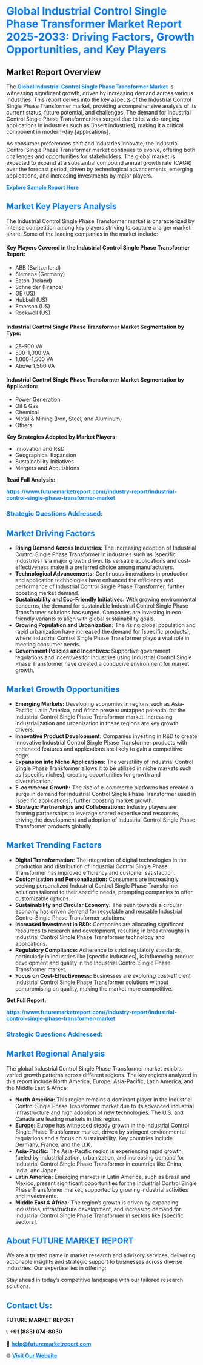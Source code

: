 <h1 style="color: #007BFF;">Global Industrial Control Single Phase Transformer Market Report 2025-2033: Driving Factors, Growth Opportunities, and Key Players</h1>

<section id="overview">
<h2>Market Report Overview</h2>
<p>The <a href="https://www.futuremarketreport.com//industry-report/industrial-control-single-phase-transformer-market" style="color: #007BFF; text-decoration: none;"><strong>Global Industrial Control Single Phase Transformer Market</strong></a> is witnessing significant growth, driven by increasing demand across various industries. This report delves into the key aspects of the Industrial Control Single Phase Transformer market, providing a comprehensive analysis of its current status, future potential, and challenges. The demand for Industrial Control Single Phase Transformer has surged due to its wide-ranging applications in industries such as [insert industries], making it a critical component in modern-day [applications].</p>
<p>As consumer preferences shift and industries innovate, the Industrial Control Single Phase Transformer market continues to evolve, offering both challenges and opportunities for stakeholders. The global market is expected to expand at a substantial compound annual growth rate (CAGR) over the forecast period, driven by technological advancements, emerging applications, and increasing investments by major players.</p>
</section>

<section id="overview">
<p><a href="https://www.futuremarketreport.com//request-sample/reportId=54059" style="color: #007BFF; text-decoration: none;"><strong>Explore Sample Report Here</strong></a></p>
</section>

<section id="key-players">
<h2 style="color: #007BFF;">Market Key Players Analysis</h2>
<p>The Industrial Control Single Phase Transformer market is characterized by intense competition among key players striving to capture a larger market share. Some of the leading companies in the market include:</p>
<h4>Key Players Covered in the Industrial Control Single Phase Transformer Report:</h4>
<ul><li>ABB (Switzerland)</li><li>Siemens (Germany)</li><li>Eaton (Ireland)</li><li>Schneider (France)</li><li>GE (US)</li><li>Hubbell (US)</li><li>Emerson (US)</li><li>Rockwell (US)</li></ul>
<h4>Industrial Control Single Phase Transformer Market Segmentation by Type:</h4>
<ul><li>25-500 VA</li><li>500-1,000 VA</li><li>1,000-1,500 VA</li><li>Above 1,500 VA</li></ul>

<h4>Industrial Control Single Phase Transformer Market Segmentation by Application:</h4>
<ul><li>Power Generation</li><li>Oil &amp; Gas</li><li>Chemical</li><li>Metal &amp; Mining (Iron, Steel, and Aluminum)</li><li>Others</li></ul>
<p><strong>Key Strategies Adopted by Market Players:</strong></p>
<ul>
<li>Innovation and R&D</li>
<li>Geographical Expansion</li>
<li>Sustainability Initiatives</li>
<li>Mergers and Acquisitions</li>
</ul>
</section>

<section>
<p><strong>Read Full Analysis: </strong></p><a href="https://www.futuremarketreport.com//industry-report/industrial-control-single-phase-transformer-market" style="color: #007BFF; text-decoration: none;"><strong>https://www.futuremarketreport.com//industry-report/industrial-control-single-phase-transformer-market</strong></a>
<h3 style="color: #007BFF;">Strategic Questions Addressed:</h3>
</section>

<section id="driving-factors">
<h2 style="color: #007BFF;">Market Driving Factors</h2>
<ul>
<li><strong>Rising Demand Across Industries:</strong> The increasing adoption of Industrial Control Single Phase Transformer in industries such as [specific industries] is a major growth driver. Its versatile applications and cost-effectiveness make it a preferred choice among manufacturers.</li>
<li><strong>Technological Advancements:</strong> Continuous innovations in production and application technologies have enhanced the efficiency and performance of Industrial Control Single Phase Transformer, further boosting market demand.</li>
<li><strong>Sustainability and Eco-Friendly Initiatives:</strong> With growing environmental concerns, the demand for sustainable Industrial Control Single Phase Transformer solutions has surged. Companies are investing in eco-friendly variants to align with global sustainability goals.</li>
<li><strong>Growing Population and Urbanization:</strong> The rising global population and rapid urbanization have increased the demand for [specific products], where Industrial Control Single Phase Transformer plays a vital role in meeting consumer needs.</li>
<li><strong>Government Policies and Incentives:</strong> Supportive government regulations and incentives for industries using Industrial Control Single Phase Transformer have created a conducive environment for market growth.</li>
</ul>
</section>

<section id="growth-opportunities">
<h2 style="color: #007BFF;">Market Growth Opportunities</h2>
<ul>
<li><strong>Emerging Markets:</strong> Developing economies in regions such as Asia-Pacific, Latin America, and Africa present untapped potential for the Industrial Control Single Phase Transformer market. Increasing industrialization and urbanization in these regions are key growth drivers.</li>
<li><strong>Innovative Product Development:</strong> Companies investing in R&D to create innovative Industrial Control Single Phase Transformer products with enhanced features and applications are likely to gain a competitive edge.</li>
<li><strong>Expansion into Niche Applications:</strong> The versatility of Industrial Control Single Phase Transformer allows it to be utilized in niche markets such as [specific niches], creating opportunities for growth and diversification.</li>
<li><strong>E-commerce Growth:</strong> The rise of e-commerce platforms has created a surge in demand for Industrial Control Single Phase Transformer used in [specific applications], further boosting market growth.</li>
<li><strong>Strategic Partnerships and Collaborations:</strong> Industry players are forming partnerships to leverage shared expertise and resources, driving the development and adoption of Industrial Control Single Phase Transformer products globally.</li>
</ul>
</section>

<section id="trending-factors">
<h2 style="color: #007BFF;">Market Trending Factors</h2>
<ul>
<li><strong>Digital Transformation:</strong> The integration of digital technologies in the production and distribution of Industrial Control Single Phase Transformer has improved efficiency and customer satisfaction.</li>
<li><strong>Customization and Personalization:</strong> Consumers are increasingly seeking personalized Industrial Control Single Phase Transformer solutions tailored to their specific needs, prompting companies to offer customizable options.</li>
<li><strong>Sustainability and Circular Economy:</strong> The push towards a circular economy has driven demand for recyclable and reusable Industrial Control Single Phase Transformer solutions.</li>
<li><strong>Increased Investment in R&D:</strong> Companies are allocating significant resources to research and development, resulting in breakthroughs in Industrial Control Single Phase Transformer technology and applications.</li>
<li><strong>Regulatory Compliance:</strong> Adherence to strict regulatory standards, particularly in industries like [specific industries], is influencing product development and quality in the Industrial Control Single Phase Transformer market.</li>
<li><strong>Focus on Cost-Effectiveness:</strong> Businesses are exploring cost-efficient Industrial Control Single Phase Transformer solutions without compromising on quality, making the market more competitive.</li>
</ul>
</section>

<section>
<p><strong>Get Full Report: </strong></p><a href="https://www.futuremarketreport.com//industry-report/industrial-control-single-phase-transformer-market" style="color: #007BFF; text-decoration: none;"><strong>https://www.futuremarketreport.com//industry-report/industrial-control-single-phase-transformer-market</strong></a>
<h3 style="color: #007BFF;">Strategic Questions Addressed:</h3>
</section>


<section id="regional-analysis">
<h2 style="color: #007BFF;">Market Regional Analysis</h2>
<p>The global Industrial Control Single Phase Transformer market exhibits varied growth patterns across different regions. The key regions analyzed in this report include North America, Europe, Asia-Pacific, Latin America, and the Middle East & Africa:</p>
<ul>
<li><strong>North America:</strong> This region remains a dominant player in the Industrial Control Single Phase Transformer market due to its advanced industrial infrastructure and high adoption of new technologies. The U.S. and Canada are leading markets in this region.</li>
<li><strong>Europe:</strong> Europe has witnessed steady growth in the Industrial Control Single Phase Transformer market, driven by stringent environmental regulations and a focus on sustainability. Key countries include Germany, France, and the U.K.</li>
<li><strong>Asia-Pacific:</strong> The Asia-Pacific region is experiencing rapid growth, fueled by industrialization, urbanization, and increasing demand for Industrial Control Single Phase Transformer in countries like China, India, and Japan.</li>
<li><strong>Latin America:</strong> Emerging markets in Latin America, such as Brazil and Mexico, present significant opportunities for the Industrial Control Single Phase Transformer market, supported by growing industrial activities and investments.</li>
<li><strong>Middle East & Africa:</strong> The region’s growth is driven by expanding industries, infrastructure development, and increasing demand for Industrial Control Single Phase Transformer in sectors like [specific sectors].</li>
</ul>
</section>

<footer>
<h2 style="color: #007BFF;">About FUTURE MARKET REPORT</h2>
<p>We are a trusted name in market research and advisory services, delivering actionable insights and strategic support to businesses across diverse industries. Our expertise lies in offering:</p>

<p>Stay ahead in today’s competitive landscape with our tailored research solutions.</p>

<h2 style="color: #007BFF;">Contact Us:</h2>
<p><strong>FUTURE MARKET REPORT</strong></p>
<p>📞 <strong>+91 (883) 074-8030</strong></p>
<p>📧 <strong><a href="mailto:help@futuremarketreport.com" style="color: #007BFF;">help@futuremarketreport.com</a></strong></p>
<p>🌐 <strong><a href="https://www.futuremarketreport.com/" style="color: #007BFF;">Visit Our Website</a></strong></p>
</footer>